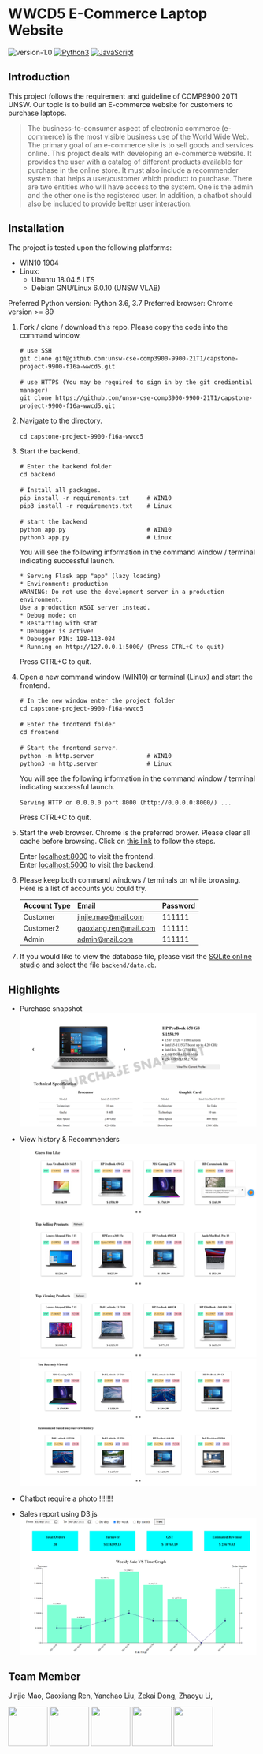 # WWCD5 E-Commerce Laptop Website

![version-1.0](https://img.shields.io/badge/version-1.0-green)
[![Python3](https://img.shields.io/badge/language-Python3-red)](https://img.shields.io/badge/language-Python3-red)
[![JavaScript](https://img.shields.io/badge/language-JavaScript-red)](https://img.shields.io/badge/language-JavaScript-red)

## Introduction

This project follows the requirement and guideline of COMP9900 20T1 UNSW. Our topic is to build an E-commerce website for customers to purchase laptops. 

>The business-to-consumer aspect of electronic commerce (e-commerce) is the most visible business use of the World Wide Web. The primary goal of an e-commerce site is to sell goods and services online. This project deals with developing an e-commerce website. It provides the user with a catalog of different products available for purchase in the online store. It must also include a recommender system that helps a user/customer which product to purchase. There are two entities who will have access to the system. One is the admin and the other one is the registered user. In addition, a chatbot should also be included to provide better user interaction. 

## Installation

The project is tested upon the following platforms:

* WIN10 1904
* Linux: 
    * Ubuntu 18.04.5 LTS  
    * Debian GNU/Linux 6.0.10 (UNSW VLAB)

Preferred Python version: Python 3.6, 3.7
Preferred browser: Chrome version >= 89

1. Fork / clone / download this repo. Please copy the code into the command window.

    ```
    # use SSH
    git clone git@github.com:unsw-cse-comp3900-9900-21T1/capstone-project-9900-f16a-wwcd5.git

    # use HTTPS (You may be required to sign in by the git crediential manager)
    git clone https://github.com/unsw-cse-comp3900-9900-21T1/capstone-project-9900-f16a-wwcd5.git
    ```

2. Navigate to the directory. 

    `cd capstone-project-9900-f16a-wwcd5`

3. Start the backend.

    ```
    # Enter the backend folder
    cd backend

    # Install all packages.
    pip install -r requirements.txt     # WIN10
    pip3 install -r requirements.txt    # Linux

    # start the backend 
    python app.py                       # WIN10
    python3 app.py                      # Linux
    ```

    You will see the following information in the command window / terminal indicating successful launch.
    ```
    * Serving Flask app "app" (lazy loading)
    * Environment: production
    WARNING: Do not use the development server in a production environment.
    Use a production WSGI server instead.
    * Debug mode: on
    * Restarting with stat
    * Debugger is active!
    * Debugger PIN: 198-113-084
    * Running on http://127.0.0.1:5000/ (Press CTRL+C to quit)
    ```

    Press CTRL+C to quit. 

4. Open a new command window (WIN10) or terminal (Linux) and start the frontend. 

    ```
    # In the new window enter the project folder
    cd capstone-project-9900-f16a-wwcd5

    # Enter the frontend folder
    cd frontend

    # Start the frontend server.
    python -m http.server               # WIN10
    python3 -m http.server              # Linux
    ```

    You will see the following information in the command window / terminal indicating successful launch.

    `Serving HTTP on 0.0.0.0 port 8000 (http://0.0.0.0:8000/) ...`
    
    Press CTRL+C to quit. 

5. Start the web browser. Chrome is the preferred brower. Please clear all cache before browsing. Click on [this link](https://support.google.com/accounts/answer/32050?co=GENIE.Platform%3DDesktop&hl=en) to follow the steps. 

    Enter [localhost:8000](localhost:8000) to visit the frontend. \
    Enter [localhost:5000](localhost:5000) to visit the backend. 

6. Please keep both command windows / terminals on while browsing. Here is a list of accounts you could try.

    | Account Type | Email | Password |
    | ------------ | ------| -------- |
    | Customer | jinjie.mao@mail.com | 111111 |
    | Customer2 | gaoxiang.ren@mail.com | 111111 |
    |Admin |admin@mail.com | 111111 | 

7. If you would like to view the database file, please visit the [SQLite online studio](https://sqliteonline.com/) and select the file `backend/data.db`.


## Highlights

* Purchase snapshot
![purchase snapshot](./frontend/img/readme_purchase_snapshot.png)

* View history & Recommenders
![view history & recommenders](./frontend/img/readme_recommender_1.png)
![view history & recommenders](./frontend/img/readme_recommender_2.png)

* Chatbot
require a photo !!!!!!!


* Sales report using D3.js
![sales report screenshot](./frontend/img/readme_sales_report.png)


## Team Member

Jinjie Mao, Gaoxiang Ren, Yanchao Liu, Zekai Dong, Zhaoyu Li, 

<img src="https://avatars.githubusercontent.com/u/55699548?v=4" width="80" height="80">

<img src="https://avatars.githubusercontent.com/u/53358524?v=4" width="80" height="80">

<img src="https://avatars.githubusercontent.com/u/32201954?v=4" width="80" height="80">

<img src="https://avatars.githubusercontent.com/u/57610053?v=4" width="80" height="80">

<img src="https://avatars.githubusercontent.com/u/61566032?v=4" width="80" height="80">
